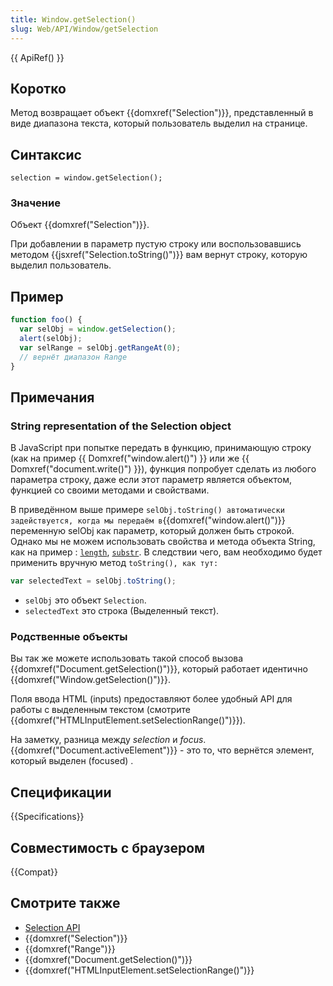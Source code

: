 ```yaml
---
title: Window.getSelection()
slug: Web/API/Window/getSelection
---
```


{{ ApiRef() }}

## Коротко

Метод возвращает объект {{domxref("Selection")}}, представленный в виде диапазона текста, который пользователь выделил на странице.

## Синтаксис

```
selection = window.getSelection();
```

### Значение

Объект {{domxref("Selection")}}.

При добавлении в параметр пустую строку или воспользовавшись методом {{jsxref("Selection.toString()")}} вам вернут строку, которую выделил пользователь.

## Пример

```js
function foo() {
  var selObj = window.getSelection();
  alert(selObj);
  var selRange = selObj.getRangeAt(0);
  // вернёт диапазон Range
}
```

## Примечания

### String representation of the Selection object

В JavaScript при попытке передать в функцию, принимающую строку (как на пример {{ Domxref("window.alert()") }} или же {{ Domxref("document.write()") }}), функция попробует сделать из любого параметра строку, даже если этот параметр является объектом, функцией со своими методами и свойствами.

В приведённом выше примере `selObj.toString() автоматически задействуется, когда мы передаём в`{{domxref("window.alert()")}} переменную selObj как параметр, который должен быть строкой. Однако мы не можем использовать свойства и метода объекта String, как на пример : [`length`](/ru/docs/Web/JavaScript/Reference/Global_Objects/String/length), [`substr`](/ru/docs/Web/JavaScript/Reference/Global_Objects/String/substr). В следствии чего, вам необходимо будет применить вручную метод `toString(), как тут:`

```js
var selectedText = selObj.toString();
```

- `selObj` это объект `Selection`.
- `selectedText` это строка (Выделенный текст).

### Родственные объекты

Вы так же можете использовать такой способ вызова {{domxref("Document.getSelection()")}}, который работает идентично {{domxref("Window.getSelection()")}}.

Поля ввода HTML (inputs) предоставляют более удобный API для работы с выделенным текстом (смотрите {{domxref("HTMLInputElement.setSelectionRange()")}}).

На заметку, разница между _selection_ и _focus_. {{domxref("Document.activeElement")}} - это то, что вернётся элемент, который выделен (focused) .

## Спецификации

{{Specifications}}

## Совместимость с браузером

{{Compat}}

## Смотрите также

- [Selection API](/ru/docs/Web/API/Selection_API)
- {{domxref("Selection")}}
- {{domxref("Range")}}
- {{domxref("Document.getSelection()")}}
- {{domxref("HTMLInputElement.setSelectionRange()")}}
